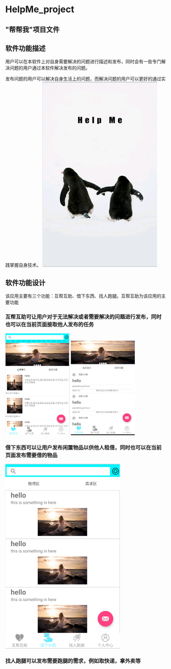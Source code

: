 # HelpMe_project
## "帮帮我"项目文件
## 软件功能描述
用户可以在本软件上对自身需要解决的问题进行描述和发布，同时会有一些专门解决问题的用户通过本软件解决发布的问题。

发布问题的用户可以解决自身生活上的问题，而解决问题的用户可以更好的通过实践掌握自身技术。
<img src = "https://github.com/code-killerr/HelpMe_project/blob/master/1.png">
## 软件功能设计
该应用主要有三个功能：互帮互助、借下东西、找人跑腿。互帮互助为该应用的主要功能

### 互帮互助可让用户对于无法解决或者需要解决的问题进行发布，同时也可以在当前页面接取他人发布的任务
<img src = "https://github.com/code-killerr/HelpMe_project/blob/master/2.png" width = 40%>
<img src = "https://github.com/code-killerr/HelpMe_project/blob/master/3.png" width = 40%>

### 借下东西可以让用户发布闲置物品以供他人租借，同时也可以在当前页面发布需要借的物品

<img src = "https://github.com/code-killerr/HelpMe_project/blob/master/4.png">

### 找人跑腿可以发布需要跑腿的需求，例如取快递，拿外卖等






